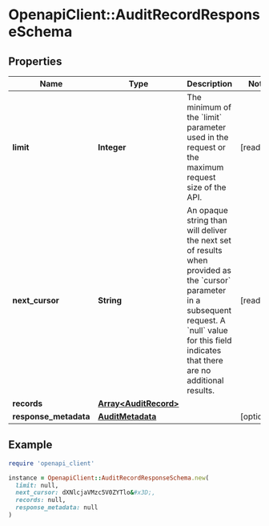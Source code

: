 # OpenapiClient::AuditRecordResponseSchema

## Properties

| Name | Type | Description | Notes |
| ---- | ---- | ----------- | ----- |
| **limit** | **Integer** | The minimum of the &#x60;limit&#x60; parameter used in the request or the maximum request size of the API. | [readonly] |
| **next_cursor** | **String** | An opaque string than will deliver the next set of results when provided as the &#x60;cursor&#x60; parameter in a subsequent request.  A &#x60;null&#x60; value for this field indicates that there are no additional results.  | [readonly] |
| **records** | [**Array&lt;AuditRecord&gt;**](AuditRecord.md) |  |  |
| **response_metadata** | [**AuditMetadata**](AuditMetadata.md) |  | [optional] |

## Example

```ruby
require 'openapi_client'

instance = OpenapiClient::AuditRecordResponseSchema.new(
  limit: null,
  next_cursor: dXNlcjaVMzc5V0ZYTlo&#x3D;,
  records: null,
  response_metadata: null
)
```

